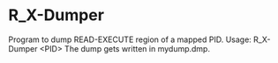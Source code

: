 # R_X-Dumper
Program to dump READ-EXECUTE region of a mapped PID. 
Usage: R_X-Dumper &lt;PID>
The dump gets written in mydump.dmp.
